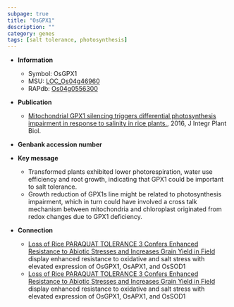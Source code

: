 ```yaml
---
subpage: true
title: "OsGPX1"
description: ""
category: genes
tags: [salt tolerance, photosynthesis]
---
```


* **Information**  
    + Symbol: OsGPX1  
    + MSU: [LOC_Os04g46960](http://rice.plantbiology.msu.edu/cgi-bin/ORF_infopage.cgi?orf=LOC_Os04g46960)  
    + RAPdb: [Os04g0556300](http://rapdb.dna.affrc.go.jp/viewer/gbrowse_details/irgsp1?name=Os04g0556300)  

* **Publication**  
    + [Mitochondrial GPX1 silencing triggers differential photosynthesis impairment in response to salinity in rice plants.](http://www.ncbi.nlm.nih.gov/pubmed?term=Mitochondrial+GPX1+silencing+triggers+differential+photosynthesis+impairment+in+response+to+salinity+in+rice+plants.%5BTitle%5D), 2016, J Integr Plant Biol.

* **Genbank accession number**  

* **Key message**  
    + Transformed plants exhibited lower photorespiration, water use efficiency and root growth, indicating that GPX1 could be important to salt tolerance.
    + Growth reduction of GPX1s line might be related to photosynthesis impairment, which in turn could have involved a cross talk mechanism between mitochondria and chloroplast originated from redox changes due to GPX1 deficiency.

* **Connection**  
    + [Loss of Rice PARAQUAT TOLERANCE 3 Confers Enhanced Resistance to Abiotic Stresses and Increases Grain Yield in Field ](ospqt3) display enhanced resistance to oxidative and salt stress with elevated expression of OsGPX1, OsAPX1, and OsSOD1
    + [Loss of Rice PARAQUAT TOLERANCE 3 Confers Enhanced Resistance to Abiotic Stresses and Increases Grain Yield in Field](ospqt3) display enhanced resistance to oxidative and salt stress with elevated expression of OsGPX1, OsAPX1, and OsSOD1




